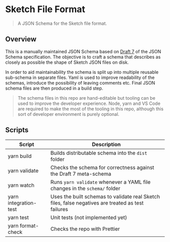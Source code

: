 # Sketch File Format

> A JSON Schema for the Sketch file format.

## Overview

This is a manually maintained JSON Schema based on
[Draft 7](https://json-schema.org/draft-07/json-schema-release-notes.html) of
the JSON Schema specification. The objective is to craft a schema that describes
as closely as possible the shape of Sketch JSON files on disk.

In order to aid maintainability the schema is split up into multiple reusable
sub-schema in separate files. Yaml is used to improve readability of the
schemas, introduce the possibility of leaving comments etc. Final JSON schema
files are then produced in a build step.

> The schema files in this repo are hand-editable but tooling can be used to
> improve the developer experience. Node, yarn and VS Code are required to make
> the most of the tooling in this repo, although this sort of developer
> environment is purely optional.

## Scripts

| Script                | Description                                                                                        |
| --------------------- | -------------------------------------------------------------------------------------------------- |
| yarn build            | Builds distributable schema into the `dist` folder                                                 |
| yarn validate         | Checks the schema for correctness against the Draft 7 meta-schema                                  |
| yarn watch            | Runs `yarn validate` whenever a YAML file changes in the `schema/` folder                          |
| yarn integration-test | Uses the built schemas to validate real Sketch files, false negatives are treated as test failures |
| yarn test             | Unit tests (not implemented yet)                                                                   |
| yarn format-check     | Checks the repo with Prettier                                                                      |
